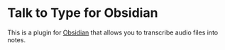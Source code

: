 # Talk to Type for Obsidian

This is a plugin for [Obsidian](https://obsidian.md) that allows you to transcribe audio files into notes.